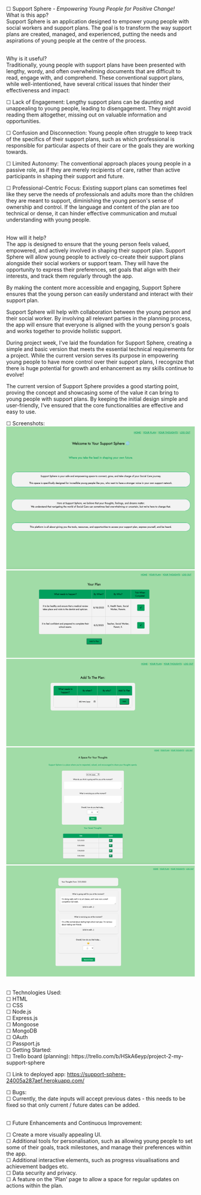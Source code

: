 ☐ Support Sphere - *Empowering Young People for Positive Change!*
<br>
What is this app?<br>
Support Sphere is an application designed to empower young people with social workers and support plans. The goal is to transform the way support plans are created, managed, and experienced, putting the needs and aspirations of young people at the centre of the process.

<br>
Why is it useful?<br>
Traditionally, young people with support plans have been presented with lengthy, wordy, and often overwhelming documents that are difficult to read, engage with, and comprehend. These conventional support plans, while well-intentioned, have several critical issues that hinder their effectiveness and impact:

 ☐ Lack of Engagement: Lengthy support plans can be daunting and unappealing to young people, leading to disengagement. They might avoid reading them altogether, missing out on valuable information and opportunities.

 ☐ Confusion and Disconnection: Young people often struggle to keep track of the specifics of their support plans, such as which professional is responsible for particular aspects of their care or the goals they are working towards.

 ☐ Limited Autonomy: The conventional approach places young people in a passive role, as if they are merely recipients of care, rather than active participants in shaping their support and future.

 ☐ Professional-Centric Focus: Existing support plans can sometimes feel like they serve the needs of professionals and adults more than the children they are meant to support, diminishing the young person's sense of ownership and control. If the language and content of the plan are too technical or dense, it can hinder effective communication and mutual understanding with young people.

<br>
How will it help?<br>
The app is designed to ensure that the young person feels valued, empowered, and actively involved in shaping their support plan. Support Sphere will allow young people to actively co-create their support plans alongside their social workers or support team. They will have the opportunity to express their preferences, set goals that align with their interests, and track them regularly through the app.

By making the content more accessible and engaging, Support Sphere ensures that the young person can easily understand and interact with their support plan.

Support Sphere will help with collaboration between the young person and their social worker. By involving all relevant parties in the planning process, the app will ensure that everyone is aligned with the young person's goals and works together to provide holistic support.


During project week, I've laid the foundation for Support Sphere, creating a simple and basic version that meets the essential technical requirements for a project. While the current version serves its purpose in empowering young people to have more control over their support plans, I recognize that there is huge potential for growth and enhancement as my skills continue to evolve!


The current version of Support Sphere provides a good starting point, proving the concept and showcasing some of the value it can bring to young people with support plans. By keeping the initial design simple and user-friendly, I've ensured that the core functionalities are effective and easy to use.



☐ Screenshots:
![home](<Screenshot 2023-07-20 at 20.54.41.png>)
![plan](<Screenshot 2023-07-20 at 20.18.11.png>)
![add to plan](<Screenshot 2023-07-20 at 20.18.40.png>)
![thoughts page](<Screenshot 2023-07-20 at 20.19.16.png>)
![thoughts/ show](<Screenshot 2023-07-20 at 20.19.33.png>)

<br>
☐ Technologies Used: <br>
☐ HTML<br>
☐ CSS<br>
☐ Node.js<br>
☐ Express.js<br>
☐ Mongoose<br>
☐ MongoDB<br>
☐ OAuth<br>
☐ Passport.js

<br>
☐ Getting Started:<br>
☐ Trello board (planning):
https://trello.com/b/HSkA6eyp/project-2-my-support-sphere

☐ Link to deployed app: https://support-sphere-24005a287aef.herokuapp.com/
<br>

☐ Bugs:<br>
☐ Currently, the date inputs will accept previous dates - this needs to be fixed so that only current / future dates can be added.

<br>
☐ Future Enhancements and Continuous Improvement:<br>

☐ Create a more visually appealing UI.<br>
☐ Additional tools for personalisation, such as allowing young people to set some of their goals, track milestones, and manage their preferences within the app. <br>
☐ Additional interactive elements, such as progress visualisations and achievement badges etc.<br>
☐ Data security and privacy.<br>
☐ A feature on the 'Plan' page to allow a space for regular updates on actions within the plan. 


